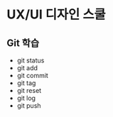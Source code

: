 # UX/UI 디자인 스쿨

## Git 학습

- git status
- git add
- git commit
- git tag
- git reset
- git log
- git push
